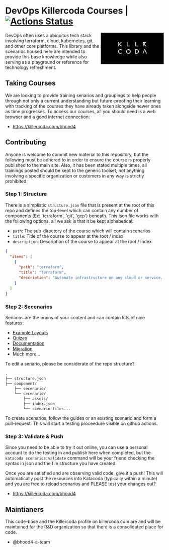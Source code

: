 # DevOps Killercoda Courses | [![Actions Status](https://github.com/bhood4/devops-killercoda/workflows/Validate%20Katacoda/badge.svg)](https://github.com/bhood4/devops-killercoda/actions)

<img align="right" width="200" src="assets/kllr.png">DevOps often uses a ubiquitus tech stack involving terraform, cloud, kubernetes, git, and other core platforms.  This library and the scenarios housed here are intended to provide this base knowledge while also serving as a playground or reference for technology refreshment.

## Taking Courses

We are looking to provide training senarios and groupings to help people through not only a current understanding but future-proofing their learning with tracking of the courses they have already taken alongside newer ones as time progresses.  To access our courses, all you should need is a web browser and a good internet connection:

- https://killercoda.com/bhood4

## Contributing

Anyone is welcome to commit new material to this repository, but the following must be adhered to in order to ensure the course is properly published to the main site.  Also, it has been stated multiple times, all trainings posted should be kept to the generic toolset, not anything involving a specific organization or  customers in any way is strictly prohibited.

### Step 1: Structure

There is a simplistic `structure.json` file that is present at the root of this repo and defines the top-level which can contain any number of components (Ex: 'terraform', 'git', 'gcp') beneath.  This json file works with the following options, all we ask is that it be kept alphabetical:

* `path`: The sub-directory of the course which will contain scenarios
* `title`: Title of the course to appear at the root / index
* `description`: Description of the course to appear at the root / index

```json
{
  "items": [
    {
      "path": "terraform",
      "title": "Terraform",
      "description": "Automate infrastructure on any cloud or service. Terraform IS infrastructure as code, and is how we build repeatable environments and solutions."
    }
  ]
}
```

### Step 2: Secenarios

Senarios are the brains of your content and can contain lots of nice features:

* [Example Layouts](https://github.com/killercoda/scenario-examples)
* [Quizes](https://github.com/clun/krscenarios/blob/main/queries/quiz.md)
* [Documentation](https://killercoda.com/creators)
* [Migration](https://itnext.io/katacoda-to-killercoda-migration-guide-d21961fc0c9b)
* Much more...

To edit a senario, please be considerate of the repo structure?

```
.
├── structure.json
├── component/
    ├── secenario/
    └── secenario/
        ├── assets/
        ├── index.json
        └── scenario files...
```

To create scenarios, follow the guides or an existing scenario and form a pull-request. This will start a testing proceedure visible on github actions.

### Step 3: Validate & Push

Since you need to be able to try it out online, you can use a personal account to do the testing in and publish here when completed, but the `katacoda scenarios:validate` command will be your friend checking the syntax in json and the file structure you have created.

Once you are satisfied and are observing valid code, give it a push!  This will automatically post the resources into Katacoda (typically within a minute) and you are free to reload scenarios and PLEASE test your changes out?

- https://killercoda.com/bhood4

## Maintianers

This code-base and the Killercoda profile on killercoda.com are and will be maintained for the R&D organization so that there is a consolidated place for code.

- @bhood4-a-team
